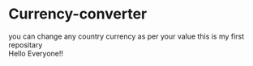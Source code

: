 # Currency-converter
you can change any country currency as per your value
this is my first repositary
<br>
Hello Everyone!!
